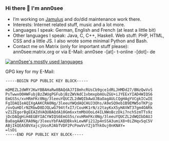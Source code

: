 ### Hi there 👋 I'm ann0see


- I’m working on [Jamulus](https://jamulus.io) and do/did maintenance work there.
- Interests: Internet related stuff, music and a lot more. 
- Languages I speak: German, English and French (at least a little bit)
- Other languages I speak: Java, C, C++, Haskell. Web stuff: PHP, HTML, CSS and a little JS. I also wrote some minimal Python and Bash.
- Contact me on Matrix (only for important stuff please): ann0see:matrix.org or via E-Mail: ann0see -[at]- t-online -[dot]- de

[![ann0see's mostly used languages](https://github-readme-stats.vercel.app/api/top-langs?username=ann0see)](https://github.com/anuraghazra/github-readme-stats)

GPG key for my E-Mail:

```
-----BEGIN PGP PUBLIC KEY BLOCK-----

mDMEZL2dWRYJKwYBBAHaRw8BAQdAJ7I8mhcRUsCb9gce1dRLJHMDd27/BNzQwVvS
PsTwwxO0HWFubjBzZWUgPGFubjBzZWVAdC1vbmxpbmUuZGU+iJYEExYIAD4WIQS6
EmGS5s/xvHRmFKc0Ng/3leeuYQUCZL2dWQIbAwUJBaOagAULCQgHAgYVCgkICwIE
FgIDAQIeAQIXgAAKCRA0Ng/3leeuYWQdAQCHUJ3Ohs/A9eSQ9eb1B9EMW5oTKPjp
/ovQuHDlrNZRbwD8DJQLwG794tfxI7/CouHK1rN/z2tayKxX5yHAVWT37gm4OARk
vZ1ZEgorBgEEAZdVAQUBAQdA10Gm6xxtmMbUOoLd4ILNWoBczDki7nch5zmTTs9z
jDcDAQgHiH4EGBYIACYWIQS6EmGS5s/xvHRmFKc0Ng/3leeuYQUCZL2dWQIbDAUJ
BaOagAAKCRA0Ng/3leeuYbFAAQDBkvkLewNFi212p4nSSA3umiX8+0iZHqv5qC5V
ABjIkQEA5BVXajcjUosRJAbTVDF2PcPowVvYZjbThkOuj0nKNAY=
=lsDi
-----END PGP PUBLIC KEY BLOCK-----
```
